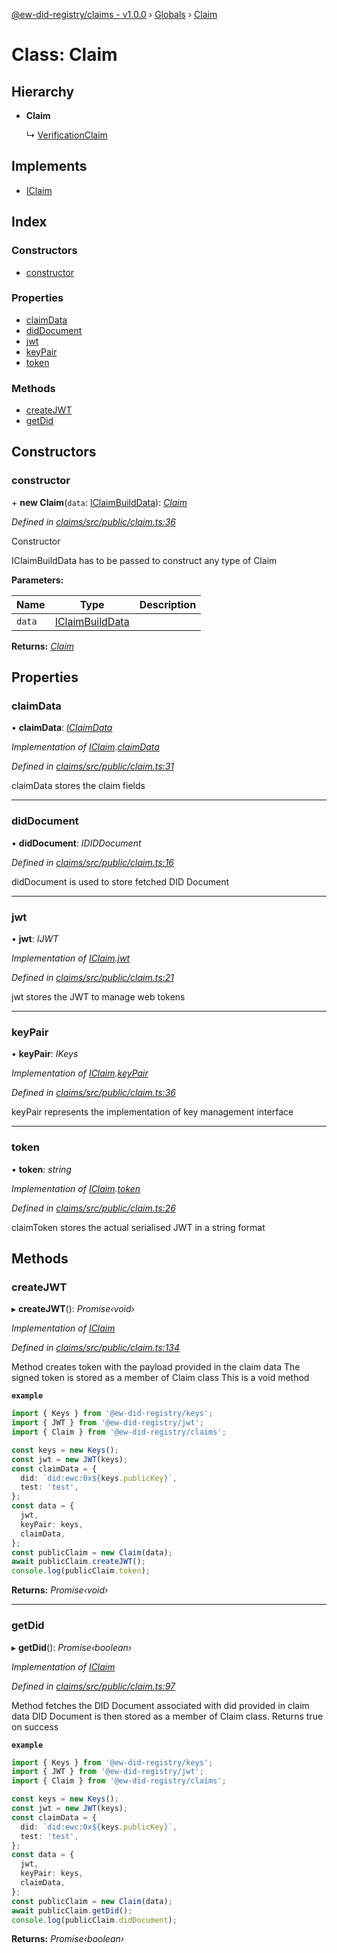 [@ew-did-registry/claims - v1.0.0](../README.md) › [Globals](../globals.md) › [Claim](claim.md)

# Class: Claim

## Hierarchy

* **Claim**

  ↳ [VerificationClaim](verificationclaim.md)

## Implements

* [IClaim](../interfaces/iclaim.md)

## Index

### Constructors

* [constructor](claim.md#constructor)

### Properties

* [claimData](claim.md#claimdata)
* [didDocument](claim.md#diddocument)
* [jwt](claim.md#jwt)
* [keyPair](claim.md#keypair)
* [token](claim.md#token)

### Methods

* [createJWT](claim.md#createjwt)
* [getDid](claim.md#getdid)

## Constructors

###  constructor

\+ **new Claim**(`data`: [IClaimBuildData](../interfaces/iclaimbuilddata.md)): *[Claim](claim.md)*

*Defined in [claims/src/public/claim.ts:36](https://github.com/energywebfoundation/ew-did-registry/blob/d2ee593/packages/claims/src/public/claim.ts#L36)*

Constructor

IClaimBuildData has to be passed to construct any type of Claim

**Parameters:**

Name | Type | Description |
------ | ------ | ------ |
`data` | [IClaimBuildData](../interfaces/iclaimbuilddata.md) |   |

**Returns:** *[Claim](claim.md)*

## Properties

###  claimData

• **claimData**: *[IClaimData](../interfaces/iclaimdata.md)*

*Implementation of [IClaim](../interfaces/iclaim.md).[claimData](../interfaces/iclaim.md#claimdata)*

*Defined in [claims/src/public/claim.ts:31](https://github.com/energywebfoundation/ew-did-registry/blob/d2ee593/packages/claims/src/public/claim.ts#L31)*

claimData stores the claim fields

___

###  didDocument

• **didDocument**: *IDIDDocument*

*Defined in [claims/src/public/claim.ts:16](https://github.com/energywebfoundation/ew-did-registry/blob/d2ee593/packages/claims/src/public/claim.ts#L16)*

didDocument is used to store fetched DID Document

___

###  jwt

• **jwt**: *IJWT*

*Implementation of [IClaim](../interfaces/iclaim.md).[jwt](../interfaces/iclaim.md#jwt)*

*Defined in [claims/src/public/claim.ts:21](https://github.com/energywebfoundation/ew-did-registry/blob/d2ee593/packages/claims/src/public/claim.ts#L21)*

jwt stores the JWT to manage web tokens

___

###  keyPair

• **keyPair**: *IKeys*

*Implementation of [IClaim](../interfaces/iclaim.md).[keyPair](../interfaces/iclaim.md#keypair)*

*Defined in [claims/src/public/claim.ts:36](https://github.com/energywebfoundation/ew-did-registry/blob/d2ee593/packages/claims/src/public/claim.ts#L36)*

keyPair represents the implementation of key management interface

___

###  token

• **token**: *string*

*Implementation of [IClaim](../interfaces/iclaim.md).[token](../interfaces/iclaim.md#token)*

*Defined in [claims/src/public/claim.ts:26](https://github.com/energywebfoundation/ew-did-registry/blob/d2ee593/packages/claims/src/public/claim.ts#L26)*

claimToken stores the actual serialised JWT in a string format

## Methods

###  createJWT

▸ **createJWT**(): *Promise‹void›*

*Implementation of [IClaim](../interfaces/iclaim.md)*

*Defined in [claims/src/public/claim.ts:134](https://github.com/energywebfoundation/ew-did-registry/blob/d2ee593/packages/claims/src/public/claim.ts#L134)*

Method creates token with the payload provided in the claim data
The signed token is stored as a member of Claim class
This is a void method

**`example`** 
```typescript
import { Keys } from '@ew-did-registry/keys';
import { JWT } from '@ew-did-registry/jwt';
import { Claim } from '@ew-did-registry/claims';

const keys = new Keys();
const jwt = new JWT(keys);
const claimData = {
  did: `did:ewc:0x${keys.publicKey}`,
  test: 'test',
};
const data = {
  jwt,
  keyPair: keys,
  claimData,
};
const publicClaim = new Claim(data);
await publicClaim.createJWT();
console.log(publicClaim.token);
```

**Returns:** *Promise‹void›*

___

###  getDid

▸ **getDid**(): *Promise‹boolean›*

*Implementation of [IClaim](../interfaces/iclaim.md)*

*Defined in [claims/src/public/claim.ts:97](https://github.com/energywebfoundation/ew-did-registry/blob/d2ee593/packages/claims/src/public/claim.ts#L97)*

Method fetches the DID Document associated with did provided in claim data
DID Document is then stored as a member of Claim class. Returns true on success

**`example`** 
```typescript
import { Keys } from '@ew-did-registry/keys';
import { JWT } from '@ew-did-registry/jwt';
import { Claim } from '@ew-did-registry/claims';

const keys = new Keys();
const jwt = new JWT(keys);
const claimData = {
  did: `did:ewc:0x${keys.publicKey}`,
  test: 'test',
};
const data = {
  jwt,
  keyPair: keys,
  claimData,
};
const publicClaim = new Claim(data);
await publicClaim.getDid();
console.log(publicClaim.didDocument);
```

**Returns:** *Promise‹boolean›*
